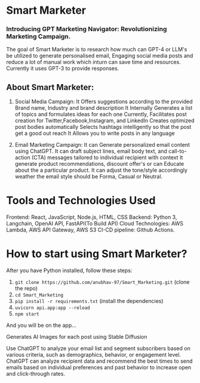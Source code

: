 # Smart Marketer
### Introducing GPT Marketing Navigator: Revolutionizing Marketing Campaign.

The goal of Smart Marketer is to research how much can GPT-4 or LLM's be utilized to generate personalised email, Engaging social media posts and reduce a lot of manual work which inturn can save time and resources. Currently it uses GPT-3 to provide responses.

## About Smart Marketer:

1. Social Media Campaign: 
It Offers suggestions according to the provided Brand name, Industry and brand description
It Internally Generates a list of topics and formulates ideas for each one
Currently, Facilitates post creation for Twitter,Facebook,Instagram, and LinkedIn
Creates optimized post bodies automatically
Selects hashtags intelligently so that the post get a good out reach
It Allows you to write posts in any language

2. Email Marketing Campaign: 
It can Generate personalized email content using ChatGPT.
It can draft subject lines, email body text, and call-to-action (CTA) messages tailored to individual recipient with context
It generate product recommendations, discount offer's or can Educate about the a particular product.
It can adjust the tone/style accordingly weather the email style should be Forma, Casual or Neutral.

# Tools and Technologies Used

Frontend: React, JavaScript, Node.js, HTML, CSS
Backend: Python 3, Langchain, OpenAI API, FastAPI(To Build API)
Cloud Technologies: AWS Lambda, AWS API Gateway, AWS S3
CI-CD pipeline: Github Actions.

# How to start using Smart Marketer?
After you have Python installed, follow these steps:
1. `git clone https://github.com/anubhav-97/Smart_Marketing.git` (clone the repo)
2. `cd Smart_Marketing`
3. `pip install -r requirements.txt` (install the dependencies)
4. `uvicorn api.app:app --reload`
5. `npm start` 

And you will be on the app...







Generates AI Images for each post using Stable Diffusion

Use ChatGPT to analyze your email list and segment subscribers based on various criteria, such as demographics, behavior, or engagement level.
ChatGPT can analyze recipient data and recommend the best times to send emails based on individual preferences and past behavior to increase open and click-through rates.


